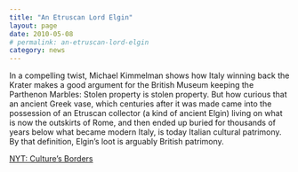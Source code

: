 ```yaml
---
title: "An Etruscan Lord Elgin"
layout: page
date: 2010-05-08
# permalink: an-etruscan-lord-elgin
category: news
---
```


In a compelling twist, Michael Kimmelman shows how Italy winning back the Krater makes a good argument for the British Museum keeping the Parthenon Marbles: 
Stolen property is stolen property. But how curious that an ancient Greek vase, which centuries after it was made came into the possession of an Etruscan collector (a kind of ancient Elgin) living on what is now the outskirts of Rome, and then ended up buried for thousands of years below what became modern Italy, is today Italian cultural patrimony. By that definition, Elgin’s loot is arguably British patrimony.

[NYT: Culture’s Borders](http://www.nytimes.com/2010/05/09/arts/09abroad.html?pagewanted=all)